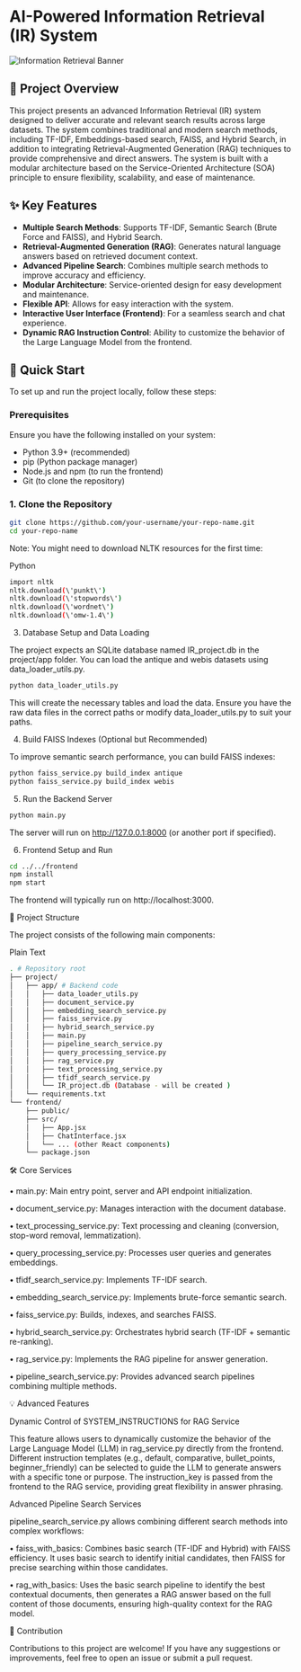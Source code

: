 # AI-Powered Information Retrieval (IR) System

![Information Retrieval Banner](https://via.placeholder.com/1200x400?text=AI-Powered+Information+Retrieval+System )

## 🌟 Project Overview

This project presents an advanced Information Retrieval (IR) system designed to deliver accurate and relevant search results across large datasets. The system combines traditional and modern search methods, including TF-IDF, Embeddings-based search, FAISS, and Hybrid Search, in addition to integrating Retrieval-Augmented Generation (RAG) techniques to provide comprehensive and direct answers. The system is built with a modular architecture based on the Service-Oriented Architecture (SOA) principle to ensure flexibility, scalability, and ease of maintenance.

## ✨ Key Features

*   **Multiple Search Methods**: Supports TF-IDF, Semantic Search (Brute Force and FAISS), and Hybrid Search.
*   **Retrieval-Augmented Generation (RAG)**: Generates natural language answers based on retrieved document context.
*   **Advanced Pipeline Search**: Combines multiple search methods to improve accuracy and efficiency.
*   **Modular Architecture**: Service-oriented design for easy development and maintenance.
*   **Flexible API**: Allows for easy interaction with the system.
*   **Interactive User Interface (Frontend)**: For a seamless search and chat experience.
*   **Dynamic RAG Instruction Control**: Ability to customize the behavior of the Large Language Model from the frontend.

## 🚀 Quick Start

To set up and run the project locally, follow these steps:

### Prerequisites

Ensure you have the following installed on your system:

*   Python 3.9+ (recommended)
*   pip (Python package manager)
*   Node.js and npm (to run the frontend)
*   Git (to clone the repository)

### 1. Clone the Repository

```bash
git clone https://github.com/your-username/your-repo-name.git
cd your-repo-name
```

Note: You might need to download NLTK resources for the first time:

Python

```bash
import nltk
nltk.download(\'punkt\')
nltk.download(\'stopwords\')
nltk.download(\'wordnet\')
nltk.download(\'omw-1.4\')
```

3. Database Setup and Data Loading

The project expects an SQLite database named IR_project.db in the project/app folder. You can load the antique and webis datasets using data_loader_utils.py.

```bash
python data_loader_utils.py
```

This will create the necessary tables and load the data. Ensure you have the raw data files in the correct paths or modify data_loader_utils.py to suit your paths.

4. Build FAISS Indexes (Optional but Recommended)

To improve semantic search performance, you can build FAISS indexes:

```bash
python faiss_service.py build_index antique
python faiss_service.py build_index webis
```

5. Run the Backend Server

```bash
python main.py
```

The server will run on http://127.0.0.1:8000 (or another port if specified).

6. Frontend Setup and Run

```bash
cd ../../frontend
npm install
npm start
```

The frontend will typically run on http://localhost:3000.

📂 Project Structure

The project consists of the following main components:

Plain Text

```bash
. # Repository root
├── project/
│   ├── app/ # Backend code
│   │   ├── data_loader_utils.py
│   │   ├── document_service.py
│   │   ├── embedding_search_service.py
│   │   ├── faiss_service.py
│   │   ├── hybrid_search_service.py
│   │   ├── main.py
│   │   ├── pipeline_search_service.py
│   │   ├── query_processing_service.py
│   │   ├── rag_service.py
│   │   ├── text_processing_service.py
│   │   ├── tfidf_search_service.py
│   │   └── IR_project.db (Database - will be created )
│   └── requirements.txt
└── frontend/
    ├── public/
    ├── src/
    │   ├── App.jsx
    │   ├── ChatInterface.jsx
    │   └── ... (other React components)
    └── package.json
```


🛠️ Core Services

•
main.py: Main entry point, server and API endpoint initialization.

•
document_service.py: Manages interaction with the document database.

•
text_processing_service.py: Text processing and cleaning (conversion, stop-word removal, lemmatization).

•
query_processing_service.py: Processes user queries and generates embeddings.

•
tfidf_search_service.py: Implements TF-IDF search.

•
embedding_search_service.py: Implements brute-force semantic search.

•
faiss_service.py: Builds, indexes, and searches FAISS.

•
hybrid_search_service.py: Orchestrates hybrid search (TF-IDF + semantic re-ranking).

•
rag_service.py: Implements the RAG pipeline for answer generation.

•
pipeline_search_service.py: Provides advanced search pipelines combining multiple methods.


💡 Advanced Features

Dynamic Control of SYSTEM_INSTRUCTIONS for RAG Service

This feature allows users to dynamically customize the behavior of the Large Language Model (LLM) in rag_service.py directly from the frontend. Different instruction templates (e.g., default, comparative, bullet_points, beginner_friendly) can be selected to guide the LLM to generate answers with a specific tone or purpose. The instruction_key is passed from the frontend to the RAG service, providing great flexibility in answer phrasing.

Advanced Pipeline Search Services

pipeline_search_service.py allows combining different search methods into complex workflows:

•
faiss_with_basics: Combines basic search (TF-IDF and Hybrid) with FAISS efficiency. It uses basic search to identify initial candidates, then FAISS for precise searching within those candidates.

•
rag_with_basics: Uses the basic search pipeline to identify the best contextual documents, then generates a RAG answer based on the full content of those documents, ensuring high-quality context for the RAG model.

🤝 Contribution

Contributions to this project are welcome! If you have any suggestions or improvements, feel free to open an issue or submit a pull request.


